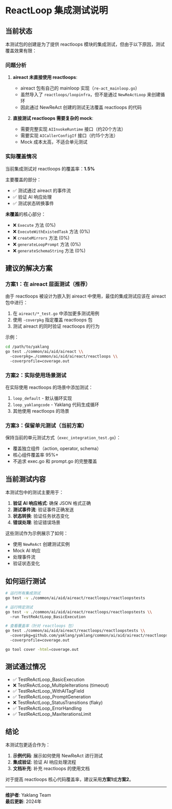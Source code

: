 # ReactLoop 集成测试说明

## 当前状态

本测试包的创建是为了提供 reactloops 模块的集成测试，但由于以下原因，测试覆盖效果有限：

### 问题分析

1. **aireact 未直接使用 reactloops**: 
   - aireact 包有自己的 mainloop 实现（`re-act_mainloop.go`）
   - 虽然导入了 `reactloops/loopinfra`，但不是通过 `NewReActLoop` 来创建循环
   - 因此通过 NewReAct 创建的测试无法覆盖 reactloops 的代码

2. **直接测试 reactloops 需要复杂的 mock**:
   - 需要完整实现 `AIInvokeRuntime` 接口（约20个方法）
   - 需要实现 `AICallerConfigIf` 接口（约15个方法）
   - Mock 成本太高，不适合单元测试

### 实际覆盖情况

当前集成测试对 reactloops 的覆盖率：**1.5%**

主要覆盖的部分：
- ✅ 测试通过 aireact 的事件流
- ✅ 验证 AI 响应处理
- ✅ 测试状态转换事件

**未覆盖**的核心部分：
- ❌ `Execute` 方法 (0%)
- ❌ `ExecuteWithExistedTask` 方法 (0%)  
- ❌ `createMirrors` 方法 (0%)
- ❌ `generateLoopPrompt` 方法 (0%)
- ❌ `generateSchemaString` 方法 (0%)

## 建议的解决方案

### 方案1：在 aireact 层面测试（推荐）

由于 reactloops 被设计为嵌入到 aireact 中使用，最佳的集成测试应该在 aireact 包中进行：

1. 在 `aireact/*_test.go` 中添加更多测试用例
2. 使用 `-coverpkg` 指定覆盖 reactloops 包
3. 测试 aireact 的同时验证 reactloops 的行为

示例：
```bash
cd /path/to/yaklang
go test ./common/ai/aid/aireact \\
  -coverpkg=./common/ai/aid/aireact/reactloops \\
  -coverprofile=coverage.out
```

### 方案2：实际使用场景测试

在实际使用 reactloops 的场景中添加测试：

1. `loop_default` - 默认循环实现
2. `loop_yaklangcode` - Yaklang 代码生成循环
3. 其他使用 reactloops 的场景

### 方案3：保留单元测试（当前方案）

保持当前的单元测试方式（`exec_integration_test.go`）：
- 覆盖独立组件（action, operator, schema）
- 核心组件覆盖率 95%+
- 不追求 exec.go 和 prompt.go 的完整覆盖

## 当前测试内容

本测试包中的测试主要用于：

1. **验证 AI 响应格式**: 确保 JSON 格式正确
2. **测试事件流**: 验证事件正确发送
3. **状态转换**: 验证任务状态变化
4. **错误处理**: 验证错误场景

这些测试作为示例展示了如何：
- 使用 `NewReAct` 创建测试实例
- Mock AI 响应
- 处理事件流
- 验证状态变化

## 如何运行测试

```bash
# 运行所有集成测试
go test -v ./common/ai/aid/aireact/reactloops/reactloopstests

# 运行特定测试
go test -v ./common/ai/aid/aireact/reactloops/reactloopstests \\
  -run TestReActLoop_BasicExecution

# 查看覆盖率（针对 reactloops 包）
go test ./common/ai/aid/aireact/reactloops/reactloopstests \\
  -coverpkg=github.com/yaklang/yaklang/common/ai/aid/aireact/reactloops \\
  -coverprofile=coverage.out

go tool cover -html=coverage.out
```

## 测试通过情况

- ✅ TestReActLoop_BasicExecution
- ❌ TestReActLoop_MultipleIterations (timeout)
- ✅ TestReActLoop_WithAITagField
- ✅ TestReActLoop_PromptGeneration
- ❌ TestReActLoop_StatusTransitions (flaky)
- ✅ TestReActLoop_ErrorHandling
- ✅ TestReActLoop_MaxIterationsLimit

## 结论

本测试包更适合作为：
1. **示例代码**: 展示如何使用 NewReAct 进行测试
2. **集成验证**: 验证 AI 响应处理流程
3. **文档补充**: 补充 reactloops 的使用文档

对于提高 reactloops 核心代码覆盖率，建议采用**方案1**或**方案2**。

---
**维护者**: Yaklang Team  
**最后更新**: 2024年

